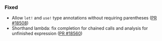 ### Fixed
* Allow `let!` and `use!` type annotations without requiring parentheses ([PR #18508](https://github.com/dotnet/fsharp/pull/18508))
* Shorthand lambda: fix completion for chained calls and analysis for unfinished expression ([PR #18560](https://github.com/dotnet/fsharp/pull/18560))
